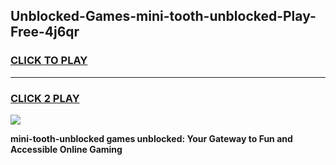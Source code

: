 
## Unblocked-Games-mini-tooth-unblocked-Play-Free-4j6qr
<h3>
<a href="https://premium76.site?title=mini-tooth-unblocked&ref=23A">CLICK TO PLAY</a></h3>
<hr>

<h3>
<a href="https://premium76.site?title=mini-tooth-unblocked&ref=23A">CLICK 2 PLAY</a>
  
</h3>

<a href="https://premium76.site?title=mini-tooth-unblocked&ref=23A"><img src="https://clearcache.store/games.png"></a>


**mini-tooth-unblocked games unblocked: Your Gateway to Fun and Accessible Online Gaming**
